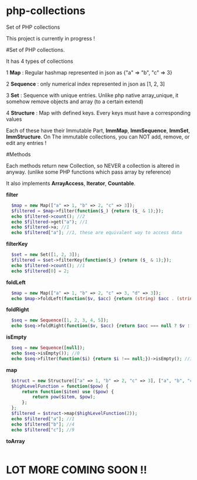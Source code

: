 # php-collections
Set of PHP collections

This project is currently in progress !

#Set of PHP collections.

It has 4 types of collections

1 **Map** : Regular hashmap represented in json as {"a" => "b", "c" => 3}

2 **Sequence** : only numerical index represented in json as [1, 2, 3]

3 **Set** : Sequence with unique entries. Unlike php native array_unique, it somehow remove objects and array (to a certain extend)

4 **Structure** : Map with defined keys. Every keys must have a corresponding values

Each of these have their Immutable Part, **ImmMap**, **ImmSequence**, **ImmSet**, **ImmStructure**. On The immutable collections, you can NOT add, remove, or edit any entries ! 

#Methods

Each methods return new Collection, so NEVER a collection is altered in anyway. (unlike some PHP functions which pass array by reference)

It also implements **ArrayAccess**, **Iterator**, **Countable**. 

**filter**
```php
  $map = new Map(["a" => 1, "b" => 2, "c" => 3]);
  $filtered = $map->filter(function($_) {return ($_ & 1);});
  echo $filtered->count(); //2
  echo $filtered->get("a"); //1
  echo $filtered->a; //1
  echo $filtered["a"]; //1, these are equivalent way to access data
```

**filterKey**
```php
  $set = new Set([1, 2, 3]);
  $filtered = $set->filterKey(function($_) {return ($_ & 1);});
  echo $filtered->count(); //1
  echo $filtered[0] = 2;
```

**foldLeft**
```php
  $map = new Map(["a" => 1, "b" => 2, "c" => 3, "d" => 3]);
  echo $map->foldLeft(function($v, $acc) {return (string) $acc . (string) $v;}); //1233
```

**foldRight**
```php
  $seq = new Sequence([1, 2, 3, 4, 5]);
  echo $seq->foldRight(function($v, $acc) {return $acc === null ? $v : $acc * $v;}); //120
```

**isEmpty**
```php
  $seq = new Sequence([null]);
  echo $seq->isEmpty()); //0
  echo $seq->filter(function($i) {return $i !== null;})->isEmpty(); //1
```

**map**
```php
  $struct = new Structure(["a" => 1, "b" => 2, "c" => 3], ["a", "b", "c"]);
  $highLevelFunction = function($pow) {
      return function($item) use ($pow) {
          return pow($item, $pow);
      };
  };
  $filtered = $struct->map($highLevelFunction(2));
  echo $filtered["a"]; //1
  echo $filtered["b"]; //4
  echo $filtered["c"]; //9
```

**toArray**
```php

```

# LOT MORE COMING SOON !!
